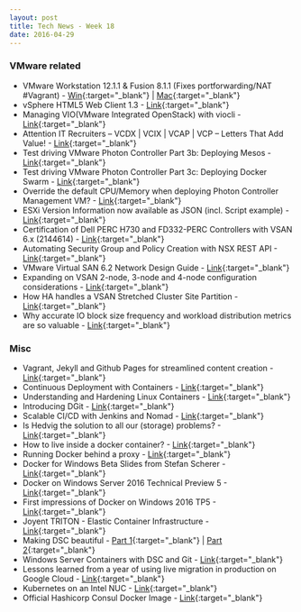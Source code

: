 ```yaml
---
layout: post
title: Tech News - Week 18
date: 2016-04-29
---
```


### VMware related

* VMware Workstation 12.1.1 & Fusion 8.1.1 (Fixes portforwarding/NAT #Vagrant) -
  [Win](http://blogs.vmware.com/workstation/2016/04/workstation-12-1-1-available-now.html){:target="_blank"} |
  [Mac](http://blogs.vmware.com/teamfusion/2016/04/fusion-8-1-1-available-now.html){:target="_blank"}
* vSphere HTML5 Web Client 1.3 -
  [Link](https://labs.vmware.com/flings/vsphere-html5-web-client#changelog){:target="_blank"}
* Managing VIO(VMware Integrated OpenStack) with viocli -
  [Link](http://blog.jreypo.io/openstack/vmware/managing-vio-with-viocli/){:target="_blank"}
* Attention IT Recruiters – VCDX | VCIX | VCAP | VCP – Letters That Add Value! -
  [Link](http://anthonyspiteri.net/attention-it-recruiters-vcdx-vcix-vcap-and-vcp-letters-that-add-value/){:target="_blank"}
* Test driving VMware Photon Controller Part 3b: Deploying Mesos -
  [Link](http://www.virtuallyghetto.com/2016/04/test-driving-vmware-photon-controller-part-3b-deploying-mesos.html){:target="_blank"}
* Test driving VMware Photon Controller Part 3c: Deploying Docker Swarm -
  [Link](http://www.virtuallyghetto.com/2016/04/test-driving-vmware-photon-controller-part-3c-deploying-docker-swarm.html){:target="_blank"}
* Override the default CPU/Memory when deploying Photon Controller Management VM? -
  [Link](http://www.virtuallyghetto.com/2016/04/how-to-override-the-default-cpumemory-when-deploying-photon-controller-management-vm.html){:target="_blank"}
* ESXi Version Information now available as JSON (incl. Script example) -
  [Link](http://www.virten.net/2016/04/esxi-version-information-now-available-as-json-incl-script-example){:target="_blank"}
* Certification of Dell PERC H730 and FD332-PERC Controllers with VSAN 6.x (2144614) -
  [Link](https://kb.vmware.com/kb/2144614){:target="_blank"}
* Automating Security Group and Policy Creation with NSX REST API -
  [Link](http://blogs.vmware.com/networkvirtualization/2016/04/nsx-automating-security-group.html){:target="_blank"}
* VMware Virtual SAN 6.2 Network Design Guide -
  [Link](http://www.vmware.com/files/pdf/products/vsan/VMware-Virtual-SAN-Network-Design-Guide.pdf){:target="_blank"}
* Expanding on VSAN 2-node, 3-node and 4-node configuration considerations -
  [Link](http://cormachogan.com/2016/04/28/expanding-vsan-2-node-3-node-4-node-configuration-considerations/){:target="_blank"}
* How HA handles a VSAN Stretched Cluster Site Partition -
  [Link](http://www.yellow-bricks.com/2016/04/25/17233/){:target="_blank"}
* Why accurate IO block size frequency and workload distribution metrics are so valuable -
  [Link](http://frankdenneman.nl/2016/04/26/why-accurate-io-block-size-frequency-and-workload-distribution-metrics-are-so-valuable/){:target="_blank"}


### Misc

* Vagrant, Jekyll and Github Pages for streamlined content creation -
  [Link](http://kappataumu.com/articles/vagrant-jekyll-github-pages-streamlined-content-creation.html){:target="_blank"}
* Continuous Deployment with Containers -
  [Link](http://www.infoq.com/articles/continuous-deployment-containers){:target="_blank"}
* Understanding and Hardening Linux Containers -
  [Link](https://www.nccgroup.trust/us/about-us/newsroom-and-events/blog/2016/april/understanding-and-hardening-linux-containers/){:target="_blank"}
* Introducing DGit - 
  [Link](http://githubengineering.com/introducing-dgit/){:target="_blank"}
* Scalable CI/CD with Jenkins and Nomad -
  [Link](http://www.ivoverberk.nl/scalable-ci-cd-with-nomad-and-jenkins/){:target="_blank"}
* Is Hedvig the solution to all our (storage) problems? -
  [Link](http://www.kamshin.com/2016/04/is-hedvig-the-solution-to-all-our-storage-problems/){:target="_blank"}
* How to live inside a docker container? -
  [Link](https://scene-si.org/2016/04/01/how-to-live-inside-a-docker-container/){:target="_blank"}
* Running Docker behind a proxy -
  [Link](https://crondev.com/running-docker-behind-proxy/){:target="_blank"}
* Docker for Windows Beta Slides from Stefan Scherer -
  [Link](http://stefanscherer.github.io/talks/20160428_DockerMeetupBamberg_DockerForWindowsBeta){:target="_blank"}
* Docker on Windows Server 2016 Technical Preview 5 -
  [Link](https://blog.docker.com/2016/04/docker-windows-server-tp5/){:target="_blank"}
* First impressions of Docker on Windows 2016 TP5 -
  [Link](https://stefanscherer.github.io/first-impressions-of-windows-2016-tp5/){:target="_blank"}
* Joyent TRITON - Elastic Container Infrastructure -
  [Link](https://www.joyent.com/){:target="_blank"}
* Making DSC beautiful -
  [Part 1](https://flynnbundy.com/2016/04/06/making-dsc-beautiful/){:target="_blank"} |
  [Part 2](https://flynnbundy.com/2016/04/11/making-dsc-beautiful-part-2/){:target="_blank"}
* Windows Server Containers with DSC and Git -
  [Link](https://flynnbundy.com/2016/04/17/windows-server-containers-with-dsc-and-git/){:target="_blank"}
* Lessons learned from a year of using live migration in production on Google Cloud -
  [Link](https://cloudplatform.googleblog.com/2016/04/lessons-learned-from-a-year-of-using-live-migration-in-production-on-Google-Cloud.html){:target="_blank"}
* Kubernetes on an Intel NUC -
  [Link](http://therandomsecurityguy.com/kubernetes-intel-nuc/){:target="_blank"}
* Official Hashicorp Consul Docker Image -
  [Link](https://hub.docker.com/r/_/consul/){:target="_blank"}

